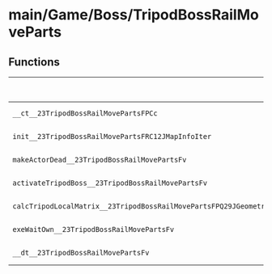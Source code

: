 # main/Game/Boss/TripodBossRailMoveParts

## Functions

| Name | Address | Match % |
|------|---------|---------|
| `__ct__23TripodBossRailMovePartsFPCc` | `0x80090E60` | :x: (0.0%) |
| `init__23TripodBossRailMovePartsFRC12JMapInfoIter` | `0x80090EA4` | :x: (0.0%) |
| `makeActorDead__23TripodBossRailMovePartsFv` | `0x80090F18` | :x: (0.0%) |
| `activateTripodBoss__23TripodBossRailMovePartsFv` | `0x80090F84` | :x: (0.0%) |
| `calcTripodLocalMatrix__23TripodBossRailMovePartsFPQ29JGeometry64TPosition3<Q29JGeometry38TMatrix34<Q29JGeometry13SMatrix34C<f>>>` | `0x80090FC8` | :x: (0.0%) |
| `exeWaitOwn__23TripodBossRailMovePartsFv` | `0x80090FE0` | :x: (0.0%) |
| `__dt__23TripodBossRailMovePartsFv` | `0x80090FF4` | :x: (0.0%) |